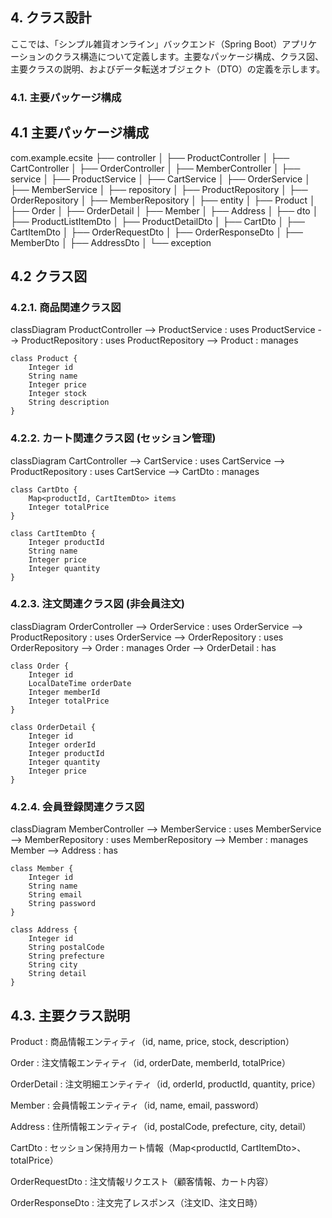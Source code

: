 ## 4. クラス設計

ここでは、「シンプル雑貨オンライン」バックエンド（Spring Boot）アプリケーションのクラス構造について定義します。主要なパッケージ構成、クラス図、主要クラスの説明、およびデータ転送オブジェクト（DTO）の定義を示します。

### 4.1. 主要パッケージ構成
## 4.1 主要パッケージ構成
com.example.ecsite
├── controller
│   ├── ProductController
│   ├── CartController
│   ├── OrderController
│   ├── MemberController
│
├── service
│   ├── ProductService
│   ├── CartService
│   ├── OrderService
│   ├── MemberService
│
├── repository
│   ├── ProductRepository
│   ├── OrderRepository
│   ├── MemberRepository
│
├── entity
│   ├── Product
│   ├── Order
│   ├── OrderDetail
│   ├── Member
│   ├── Address
│
├── dto
│   ├── ProductListItemDto
│   ├── ProductDetailDto
│   ├── CartDto
│   ├── CartItemDto
│   ├── OrderRequestDto
│   ├── OrderResponseDto
│   ├── MemberDto
│   ├── AddressDto
│
└── exception

## 4.2 クラス図
### 4.2.1. 商品関連クラス図
<div class='mermaid'>
classDiagram
    ProductController --> ProductService : uses
    ProductService --> ProductRepository : uses
    ProductRepository --> Product : manages

    class Product {
        Integer id
        String name
        Integer price
        Integer stock
        String description
    }
</div>

### 4.2.2. カート関連クラス図 (セッション管理)
<div class='mermaid'>
classDiagram
    CartController --> CartService : uses
    CartService --> ProductRepository : uses
    CartService --> CartDto : manages

    class CartDto {
        Map<productId, CartItemDto> items
        Integer totalPrice
    }

    class CartItemDto {
        Integer productId
        String name
        Integer price
        Integer quantity
    }
</div>

### 4.2.3. 注文関連クラス図 (非会員注文)
<div class='mermaid'>
classDiagram
    OrderController --> OrderService : uses
    OrderService --> ProductRepository : uses
    OrderService --> OrderRepository : uses
    OrderRepository --> Order : manages
    Order --> OrderDetail : has

    class Order {
        Integer id
        LocalDateTime orderDate
        Integer memberId
        Integer totalPrice
    }

    class OrderDetail {
        Integer id
        Integer orderId
        Integer productId
        Integer quantity
        Integer price
    }
</div>

### 4.2.4. 会員登録関連クラス図
<div class='mermaid'>
classDiagram
    MemberController --> MemberService : uses
    MemberService --> MemberRepository : uses
    MemberRepository --> Member : manages
    Member --> Address : has

    class Member {
        Integer id
        String name
        String email
        String password
    }

    class Address {
        Integer id
        String postalCode
        String prefecture
        String city
        String detail
    }
</div>

## 4.3. 主要クラス説明

Product : 商品情報エンティティ（id, name, price, stock, description）


Order : 注文情報エンティティ（id, orderDate, memberId, totalPrice）


OrderDetail : 注文明細エンティティ（id, orderId, productId, quantity, price）


Member : 会員情報エンティティ（id, name, email, password）


Address : 住所情報エンティティ（id, postalCode, prefecture, city, detail）


CartDto : セッション保持用カート情報（Map<productId, CartItemDto>、totalPrice）


OrderRequestDto : 注文情報リクエスト（顧客情報、カート内容）


OrderResponseDto : 注文完了レスポンス（注文ID、注文日時）
